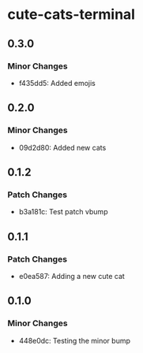 # cute-cats-terminal

## 0.3.0

### Minor Changes

- f435dd5: Added emojis

## 0.2.0

### Minor Changes

- 09d2d80: Added new cats

## 0.1.2

### Patch Changes

- b3a181c: Test patch vbump

## 0.1.1

### Patch Changes

- e0ea587: Adding a new cute cat

## 0.1.0

### Minor Changes

- 448e0dc: Testing the minor bump
